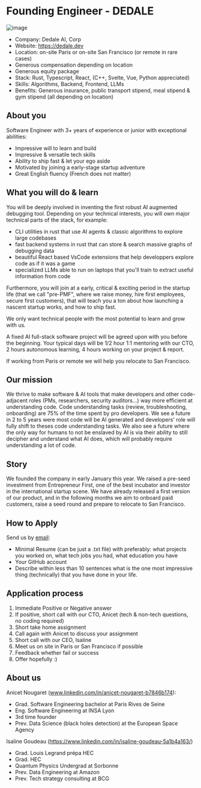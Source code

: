 # Founding Engineer - DEDALE

![image](https://github.com/user-attachments/assets/ba0fdb3b-7bc6-4c56-a184-d1368590c855)

- Company: Dedale AI, Corp
- Website: https://dedale.dev
- Location: on-site Paris or on-site San Francisco (or remote in rare cases)
- Generous compensation depending on location
- Generous equity package
- Stack: Rust, Typescript, React, (C++, Svelte, Vue, Python appreciated)
- Skills: Algorithms, Backend, Frontend, LLMs
- Benefits: Generous insurance, public transport stipend, meal stipend & gym stipend (all depending on location)

## About you

Software Engineer with 3+ years of experience or junior with exceptional abilities:
- Impressive will to learn and build
- Impressive & versatile tech skills
- Ability to ship fast & let your ego aside
- Motivated by joining a early-stage startup adventure
- Great English fluency (French does not matter)

## What you will do & learn

You will be deeply involved in inventing the first robust AI augmented debugging tool. Depending on your technical interests, you will own major technical parts of the stack, for example:
- CLI utilities in rust that use AI agents & classic algorithms to explore large codebases
- fast backend systems in rust that can store & search massive graphs of debugging data
- beautiful React based VsCode extensions that help developpers explore code as if it was a game
- specialized LLMs able to run on laptops that you'll train to extract useful information from code

Furthermore, you will join at a early, critical & exciting period in the startup life (that we call "pre-PMF", where we raise money, hire first employees, secure first customers), that will teach you a ton about how launching a nascent startup works, and how to ship fast.

We only want technical people with the most potential to learn and grow with us.

A fixed AI full-stack software project will be agreed upon with you before the beginning. Your typical days will be 1/2 hour 1:1 mentoring with our CTO, 2 hours autonomous learning, 4 hours working on your project & report.

If working from Paris or remote we will help you relocate to San Francisco.

## Our mission

We thrive to make software & AI tools that make developers and other code-adjacent roles (PMs, researchers, security auditors...) way more efficient at understanding code.
Code understanding tasks (review, troubleshooting, onboarding) are 75% of the time spent by pro developers. We see a future in 2 to 5 years were most code will be AI generated and developers' role will fully shift to theses code understanding tasks. We also see a future where the only way for humans to not be enslaved by AI is via their ability to still decipher and understand what AI does, which will probably require understanding a lot of code.

## Story
 
We founded the company in early January this year. We raised a pre-seed investment from Entrepreneur First, one of the best incubator and investor in the international startup scene. We have already released a first version of our product, and in the following months we aim to onboard paid customers, raise a seed round and prepare to relocate to San Francisco.

## How to Apply

Send us by [email](mailto:an.nougaret@gmail.com):
- Minimal Resume (can be just a .txt file) with preferably: what projects you worked on, what tech jobs you had, what education you have
- Your GitHub account
- Describe within less than 10 sentences what is the one most impressive thing (technically) that you have done in your life.

## Application process

1. Immediate Positive or Negative answer
2. If positive, short call with our CTO, Anicet (tech & non-tech questions, no coding required)
3. Short take home assignment
4. Call again with Anicet to discuss your assignment
5. Short call with our CEO, Isaline
6. Meet us on site in Paris or San Francisco if possible
7. Feedback whether fail or success
8. Offer hopefully :)

## About us

Anicet Nougaret (www.linkedin.com/in/anicet-nougaret-b7846b174): 
- Grad. Software Engineering bachelor at Paris Rives de Seine
- Eng. Software Engineering at INSA Lyon
- 3rd time founder
- Prev. Data Science (black holes detection) at the European Space Agency

Isaline Goudeau (https://www.linkedin.com/in/isaline-goudeau-5a1b4a163/)
- Grad. Louis Legrand prépa HEC
- Grad. HEC
- Quantum Physics Undergrad at Sorbonne
- Prev. Data Engineering at Amazon
- Prev. Tech strategy consulting at BCG
